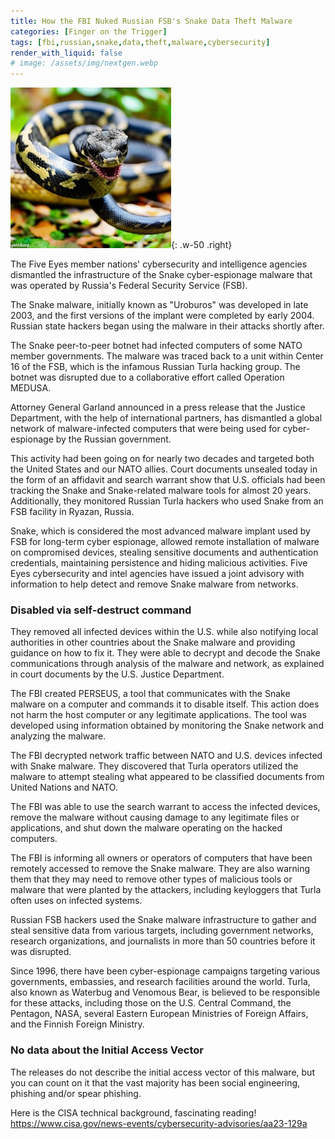 ```yaml
---
title: How the FBI Nuked Russian FSB's Snake Data Theft Malware
categories: [Finger on the Trigger]
tags: [fbi,russian,snake,data,theft,malware,cybersecurity]
render_with_liquid: false
# image: /assets/img/nextgen.webp
---
```


![Snake](/assets/img/snake.jfif){: .w-50 .right}

The Five Eyes member nations' cybersecurity and intelligence agencies dismantled the infrastructure of the Snake cyber-espionage malware that was operated by Russia's Federal Security Service (FSB).

The Snake malware, initially known as "Uroburos" was developed in late 2003, and the first versions of the implant were completed by early 2004. Russian state hackers began using the malware in their attacks shortly after.

The Snake peer-to-peer botnet had infected computers of some NATO member governments. The malware was traced back to a unit within Center 16 of the FSB, which is the infamous Russian Turla hacking group. The botnet was disrupted due to a collaborative effort called Operation MEDUSA.

Attorney General Garland announced in a press release that the Justice Department, with the help of international partners, has dismantled a global network of malware-infected computers that were being used for cyber-espionage by the Russian government.

This activity had been going on for nearly two decades and targeted both the United States and our NATO allies. Court documents unsealed today in the form of an affidavit and search warrant show that U.S. officials had been tracking the Snake and Snake-related malware tools for almost 20 years. Additionally, they monitored Russian Turla hackers who used Snake from an FSB facility in Ryazan, Russia.

Snake, which is considered the most advanced malware implant used by FSB for long-term cyber espionage, allowed remote installation of malware on compromised devices, stealing sensitive documents and authentication credentials, maintaining persistence and hiding malicious activities. Five Eyes cybersecurity and intel agencies have issued a joint advisory with information to help detect and remove Snake malware from networks.

### Disabled via self-destruct command

They removed all infected devices within the U.S. while also notifying local authorities in other countries about the Snake malware and providing guidance on how to fix it. They were able to decrypt and decode the Snake communications through analysis of the malware and network, as explained in court documents by the U.S. Justice Department.

The FBI created PERSEUS, a tool that communicates with the Snake malware on a computer and commands it to disable itself. This action does not harm the host computer or any legitimate applications. The tool was developed using information obtained by monitoring the Snake network and analyzing the malware.

The FBI decrypted network traffic between NATO and U.S. devices infected with Snake malware. They discovered that Turla operators utilized the malware to attempt stealing what appeared to be classified documents from United Nations and NATO.

The FBI was able to use the search warrant to access the infected devices, remove the malware without causing damage to any legitimate files or applications, and shut down the malware operating on the hacked computers.

The FBI is informing all owners or operators of computers that have been remotely accessed to remove the Snake malware. They are also warning them that they may need to remove other types of malicious tools or malware that were planted by the attackers, including keyloggers that Turla often uses on infected systems.

Russian FSB hackers used the Snake malware infrastructure to gather and steal sensitive data from various targets, including government networks, research organizations, and journalists in more than 50 countries before it was disrupted.

Since 1996, there have been cyber-espionage campaigns targeting various governments, embassies, and research facilities around the world. Turla, also known as Waterbug and Venomous Bear, is believed to be responsible for these attacks, including those on the U.S. Central Command, the Pentagon, NASA, several Eastern European Ministries of Foreign Affairs, and the Finnish Foreign Ministry.

### No data about the Initial Access Vector

The releases do not describe the initial access vector of this malware, but you can count on it that the vast majority has been social engineering, phishing and/or spear phishing. 

Here is the CISA technical background, fascinating reading! https://www.cisa.gov/news-events/cybersecurity-advisories/aa23-129a